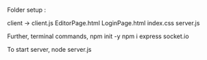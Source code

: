 Folder setup : 

client -> client.js
          EditorPage.html
          LoginPage.html
          index.css
server.js

Further, terminal commands,
  npm init -y
  npm i express socket.io

To start server, node server.js
